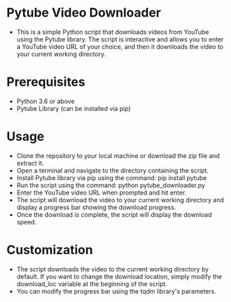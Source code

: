 # Pytube Video Downloader
- This is a simple Python script that downloads videos from YouTube using the Pytube library. The script is interactive and allows you to enter a YouTube video URL of your choice, and then it downloads the video to your current working directory.

# Prerequisites
- Python 3.6 or above
- Pytube Library (can be installed via pip)

# Usage
- Clone the repository to your local machine or download the zip file and extract it.
- Open a terminal and navigate to the directory containing the script.
- Install Pytube library via pip using the command: pip install pytube
- Run the script using the command: python pytube_downloader.py
- Enter the YouTube video URL when prompted and hit enter.
- The script will download the video to your current working directory and display a progress bar showing the download progress.
- Once the download is complete, the script will display the download speed.
# Customization
- The script downloads the video to the current working directory by default. If you want to change the download location, simply modify the download_loc variable at the beginning of the script.
- You can modify the progress bar using the tqdm library's parameters.
